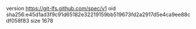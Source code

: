 version https://git-lfs.github.com/spec/v1
oid sha256:e45d1ad3f9c91d65182e32219159bb519673fd2a2917d5e4ca9ee88cdf058f83
size 1678
